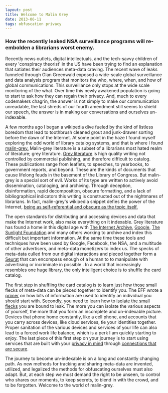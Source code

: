 ```yaml
---
layout: post
title: Welcome to Malin Grey
date: 2013-06-11
tags: obfuscation privacy
---
```


### How the recently leaked NSA surveillance programs will re-embolden a librarians worst enemy.

Recently news outlets, digital intellectuals, and the tech-savvy children of every 'conspiracy theorist' in the US have been trying to find an explanation that satiates their audiences meta-data craving. The recent wave of leaks funneled through Glan Greenwald exposed a wide-scale global surveillance and data analysis program that monitors the who, where, when, and how of global communications. This surveillance only stops at the wide scale monitoring of the what. Over time this newly awakened population is going to start to ask how they can regain their privacy. And, much to every codemakers chagrin, the answer is not simply to make our communication unreadable, the last shreds of our fourth amendment still seems to shield our speech, the answer is in making our conversations and ourselves un-indexable.

<!--more-->

A few months ago I began a wikipedia dive fueled by the kind of listless boredom that lead to toothbrush cleaned grout and junk-drawer sorting before the dawn of the Internet. At some point in the haze I found myself exploring the odd world of library catalog systems, and that is where I found [malin-grey.](http://en.wikipedia.org/wiki/Gray_literature#Malin-grey_literature) Malin-grey literature is a subset of a librarians most hated realm of literature; grey literature. [Grey literature](http://GreyNet.org) is high quality writing not controlled by commercial publishing, and therefore difficult to catalog. These publications range from leaflets, to speeches, to yearbooks, to government reports, and beyond. These are the kinds of documents that cause lifelong feuds in the basement of the Library of Congress. But malin-grey is a special sort of evil. Works of its type are written to actively avoid dissemination, cataloging, and archiving. Through deception, disinformation, rapid decomposition, obscure formatting, and a lack of bibliographical indicators this writing is constructed out of the nightmares of librarians. In fact, malin-grey's wikipedia snippet defies the power of the Internet, [being as self-referential and obscure as the topic itself.](http://infocult.typepad.com/infocult/2010/10/a-wikipedia-prank-or-sneaky-story.html)

The open standards for distributing and accessing devices and data that make the Internet work, also make everything on it indexable. Grey literature has found a home in this digital age with [The Internet Archive,](http://archive.org/) [Google](http://scholar.google.com/), [The Sunlight Foundation](http://sunlightfoundation.com/) and many others working to archive and index this difficult but important information. At the same time these tools and techniques have been used by Google, Facebook, the NSA, and a multitude of other advertisers, and meta-data monetizers to index us. The specks of meta-data culled from our digital interactions and pieced together form a [Seurat](http://en.wikipedia.org/wiki/Georges_Seurat) that can encompass enough of a human to to manipulate with advertising or incriminate in possible . In a world that increasingly resembles one huge library, the only intelligent choice is to shuffle the card catalog.

The first step in shuffling the card catalog is to learn just how those small flecks of meta-data can be pieced together to identify you. The EFF wrote a [primer](https://www.eff.org/deeplinks/2010/01/primer-information-theory-and-privacy) on how bits of information are used to identify an individual you should start with. Secondly, you need to learn how to [isolate the small flecks](http://grugq.github.io/blog/2013/06/13/ignorance-is-strength/) you are bound to leak. The more you can isolate the various aspects of yourself, the more that you form an incomplete and un-indexable picture.  Devices that phone home constantly, like a cell phone, and accounts that you carry across devices, like cloud services, tie your identities together. Proper sanitation of the various devices and services of your life can also lead to a forced work life balance, which is a perk I am quickly starting to enjoy. The last piece of this first step on your journey is to start using services that are built with your [privacy in mind](http://prism-break.org/) through [connections that are secure](https://www.propublica.org/article/worried-about-the-mass-surveillance-how-to-practice-safer-communication).

The journey to become un-indexable is on a long and constantly changing path. As new methods for tracking and sharing meta-data are invented, utilized, and legalized the methods for obfuscating ourselves must also adapt. But, at each step we must demand the right to be unseen, to control who shares our moments, to keep secrets, to blend in with the crowd, and to be forgotten. Welcome to the world of malin-grey.
